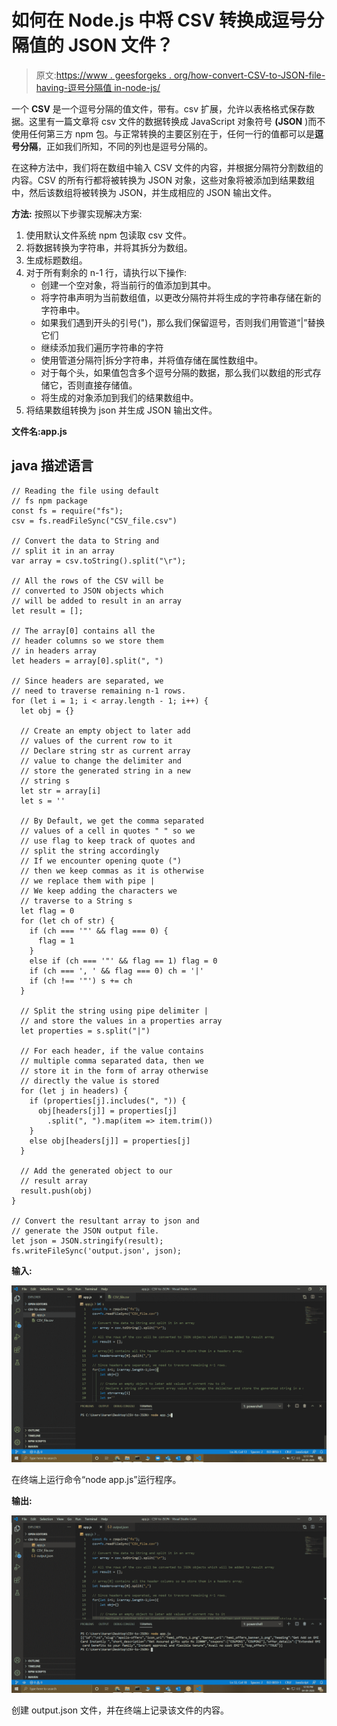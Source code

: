 # 如何在 Node.js 中将 CSV 转换成逗号分隔值的 JSON 文件？

> 原文:[https://www . geesforgeks . org/how-convert-CSV-to-JSON-file-having-逗号分隔值 in-node-js/](https://www.geeksforgeeks.org/how-to-convert-csv-to-json-file-having-comma-separated-values-in-node-js/)

一个 **CSV** 是一个逗号分隔的值文件，带有。csv 扩展，允许以表格格式保存数据。这里有一篇文章将 csv 文件的数据转换成 JavaScript 对象符号 **(JSON** )而不使用任何第三方 npm 包。与正常转换的主要区别在于，任何一行的值都可以是**逗号分隔**，正如我们所知，不同的列也是逗号分隔的。

在这种方法中，我们将在数组中输入 CSV 文件的内容，并根据分隔符分割数组的内容。CSV 的所有行都将被转换为 JSON 对象，这些对象将被添加到结果数组中，然后该数组将被转换为 JSON，并生成相应的 JSON 输出文件。

**方法:**
按照以下步骤实现解决方案:

1.  使用默认文件系统 npm 包读取 csv 文件。
2.  将数据转换为字符串，并将其拆分为数组。
3.  生成标题数组。
4.  对于所有剩余的 n-1 行，请执行以下操作:
    *   创建一个空对象，将当前行的值添加到其中。
    *   将字符串声明为当前数组值，以更改分隔符并将生成的字符串存储在新的字符串中。
    *   如果我们遇到开头的引号(")，那么我们保留逗号，否则我们用管道“|”替换它们
    *   继续添加我们遍历字符串的字符
    *   使用管道分隔符|拆分字符串，并将值存储在属性数组中。
    *   对于每个头，如果值包含多个逗号分隔的数据，那么我们以数组的形式存储它，否则直接存储值。
    *   将生成的对象添加到我们的结果数组中。
5.  将结果数组转换为 json 并生成 JSON 输出文件。

**文件名:app.js**

## java 描述语言

```
// Reading the file using default
// fs npm package
const fs = require("fs");
csv = fs.readFileSync("CSV_file.csv")

// Convert the data to String and
// split it in an array
var array = csv.toString().split("\r");

// All the rows of the CSV will be
// converted to JSON objects which
// will be added to result in an array
let result = [];

// The array[0] contains all the
// header columns so we store them
// in headers array
let headers = array[0].split(", ")

// Since headers are separated, we
// need to traverse remaining n-1 rows.
for (let i = 1; i < array.length - 1; i++) {
  let obj = {}

  // Create an empty object to later add
  // values of the current row to it
  // Declare string str as current array
  // value to change the delimiter and
  // store the generated string in a new
  // string s
  let str = array[i]
  let s = ''

  // By Default, we get the comma separated
  // values of a cell in quotes " " so we
  // use flag to keep track of quotes and
  // split the string accordingly
  // If we encounter opening quote (")
  // then we keep commas as it is otherwise
  // we replace them with pipe |
  // We keep adding the characters we
  // traverse to a String s
  let flag = 0
  for (let ch of str) {
    if (ch === '"' && flag === 0) {
      flag = 1
    }
    else if (ch === '"' && flag == 1) flag = 0
    if (ch === ', ' && flag === 0) ch = '|'
    if (ch !== '"') s += ch
  }

  // Split the string using pipe delimiter |
  // and store the values in a properties array
  let properties = s.split("|")

  // For each header, if the value contains
  // multiple comma separated data, then we
  // store it in the form of array otherwise
  // directly the value is stored
  for (let j in headers) {
    if (properties[j].includes(", ")) {
      obj[headers[j]] = properties[j]
        .split(", ").map(item => item.trim())
    }
    else obj[headers[j]] = properties[j]
  }

  // Add the generated object to our
  // result array
  result.push(obj)
}

// Convert the resultant array to json and
// generate the JSON output file.
let json = JSON.stringify(result);
fs.writeFileSync('output.json', json);
```

**输入:**

![](img/0da35966f292d0f43a386e66593527d4.png)

在终端上运行命令“node app.js”运行程序。

**输出:**

![](img/18ea8c4da2375f167009256bf9efc13a.png)

创建 output.json 文件，并在终端上记录该文件的内容。